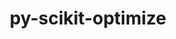 ---
title: "py-scikit-optimize"
layout: cache
category: package
meta: {"versions": ["0.5.2"], "compilers": ["gcc@7.3.0"]}
spec_files: 
 - spec-0.json
 - spec-1.json
 - spec-2.json
 - spec-3.json
 - spec-4.json
 - spec-5.json
 - spec-6.json
 - spec-7.json
spec_names:
 - 'py-scikit-optimize@0.5.2%gcc@7.3.0+plots arch=linux-centos7-ppc64le ^bzip2@1.0.8%gcc@7.3.0+shared arch=linux-centos7-ppc64le ^expat@2.2.9%gcc@7.3.0+libbsd arch=linux-centos7-ppc64le ^freetype@2.10.1%gcc@7.3.0 arch=linux-centos7-ppc64le ^gdbm@1.18.1%gcc@7.3.0 arch=linux-centos7-ppc64le ^gettext@0.20.1%gcc@7.3.0+bzip2+curses+git~libunistring+libxml2+tar+xz arch=linux-centos7-ppc64le ^libbsd@0.9.1%gcc@7.3.0 arch=linux-centos7-ppc64le ^libffi@3.2.1%gcc@7.3.0 arch=linux-centos7-ppc64le ^libiconv@1.16%gcc@7.3.0 arch=linux-centos7-ppc64le ^libjpeg-turbo@2.0.3%gcc@7.3.0 arch=linux-centos7-ppc64le ^libpng@1.6.37%gcc@7.3.0 arch=linux-centos7-ppc64le ^libxml2@2.9.9%gcc@7.3.0~python arch=linux-centos7-ppc64le ^ncurses@6.1%gcc@7.3.0~symlinks~termlib arch=linux-centos7-ppc64le ^openblas@0.3.7%gcc@7.3.0+avx2~avx512~ilp64+pic+shared~virtual_machine cpu_target=auto threads=openmp arch=linux-centos7-ppc64le ^openssl@1.1.1d%gcc@7.3.0+systemcerts arch=linux-centos7-ppc64le ^py-cycler@0.10.0%gcc@7.3.0 arch=linux-centos7-ppc64le ^py-joblib@0.14.0%gcc@7.3.0 arch=linux-centos7-ppc64le ^py-kiwisolver@1.1.0%gcc@7.3.0 arch=linux-centos7-ppc64le ^py-matplotlib@3.1.1%gcc@7.3.0~animation+image~latex~movies backend=agg arch=linux-centos7-ppc64le ^py-numpy@1.17.3%gcc@7.3.0+blas+lapack arch=linux-centos7-ppc64le ^py-pillow@6.2.0%gcc@7.3.0~freetype~jpeg2000~lcms~tiff arch=linux-centos7-ppc64le ^py-pyparsing@2.4.2%gcc@7.3.0 arch=linux-centos7-ppc64le ^py-python-dateutil@2.8.0%gcc@7.3.0 arch=linux-centos7-ppc64le ^py-scikit-learn@0.21.3%gcc@7.3.0+openmp arch=linux-centos7-ppc64le ^py-scipy@1.3.1%gcc@7.3.0 arch=linux-centos7-ppc64le ^py-setuptools@41.4.0%gcc@7.3.0 arch=linux-centos7-ppc64le ^py-six@1.12.0%gcc@7.3.0 arch=linux-centos7-ppc64le ^python@3.7.3%gcc@7.3.0+bz2+ctypes+dbm+lzma~nis~optimizations+pic+pyexpat+pythoncmd+readline+shared+sqlite3+ssl~tix~tkinter~ucs4~uuid+zlib arch=linux-centos7-ppc64le ^readline@8.0%gcc@7.3.0 arch=linux-centos7-ppc64le ^sqlite@3.30.1%gcc@7.3.0~column_metadata+fts~functions~rtree arch=linux-centos7-ppc64le ^tar@1.32%gcc@7.3.0 arch=linux-centos7-ppc64le ^xz@5.2.4%gcc@7.3.0 arch=linux-centos7-ppc64le ^zlib@1.2.11%gcc@7.3.0+optimize+pic+shared arch=linux-centos7-ppc64le'
 - 'py-scikit-optimize@0.5.2%gcc@7.3.0+plots arch=linux-rhel7-ppc64le ^bzip2@1.0.8%gcc@7.3.0+shared arch=linux-rhel7-ppc64le ^expat@2.2.9%gcc@7.3.0+libbsd arch=linux-rhel7-ppc64le ^freetype@2.10.1%gcc@7.3.0 arch=linux-rhel7-ppc64le ^gdbm@1.18.1%gcc@7.3.0 arch=linux-rhel7-ppc64le ^gettext@0.20.1%gcc@7.3.0+bzip2+curses+git~libunistring+libxml2+tar+xz arch=linux-rhel7-ppc64le ^libbsd@0.9.1%gcc@7.3.0 arch=linux-rhel7-ppc64le ^libffi@3.2.1%gcc@7.3.0 arch=linux-rhel7-ppc64le ^libiconv@1.16%gcc@7.3.0 arch=linux-rhel7-ppc64le ^libjpeg-turbo@2.0.3%gcc@7.3.0 arch=linux-rhel7-ppc64le ^libpng@1.6.37%gcc@7.3.0 arch=linux-rhel7-ppc64le ^libxml2@2.9.9%gcc@7.3.0~python arch=linux-rhel7-ppc64le ^ncurses@6.1%gcc@7.3.0~symlinks~termlib arch=linux-rhel7-ppc64le ^openblas@0.3.7%gcc@7.3.0+avx2~avx512~ilp64+pic+shared~virtual_machine cpu_target=auto threads=openmp arch=linux-rhel7-ppc64le ^openssl@1.1.1d%gcc@7.3.0+systemcerts arch=linux-rhel7-ppc64le ^py-cycler@0.10.0%gcc@7.3.0 arch=linux-rhel7-ppc64le ^py-joblib@0.14.0%gcc@7.3.0 arch=linux-rhel7-ppc64le ^py-kiwisolver@1.1.0%gcc@7.3.0 arch=linux-rhel7-ppc64le ^py-matplotlib@3.1.1%gcc@7.3.0~animation+image~latex~movies backend=agg arch=linux-rhel7-ppc64le ^py-numpy@1.17.3%gcc@7.3.0+blas+lapack arch=linux-rhel7-ppc64le ^py-pillow@6.2.0%gcc@7.3.0~freetype~jpeg2000~lcms~tiff arch=linux-rhel7-ppc64le ^py-pyparsing@2.4.2%gcc@7.3.0 arch=linux-rhel7-ppc64le ^py-python-dateutil@2.8.0%gcc@7.3.0 arch=linux-rhel7-ppc64le ^py-scikit-learn@0.21.3%gcc@7.3.0+openmp arch=linux-rhel7-ppc64le ^py-scipy@1.3.1%gcc@7.3.0 arch=linux-rhel7-ppc64le ^py-setuptools@41.4.0%gcc@7.3.0 arch=linux-rhel7-ppc64le ^py-six@1.12.0%gcc@7.3.0 arch=linux-rhel7-ppc64le ^python@3.7.3%gcc@7.3.0+bz2+ctypes+dbm+lzma~nis~optimizations+pic+pyexpat+pythoncmd+readline+shared+sqlite3+ssl~tix~tkinter~ucs4~uuid+zlib arch=linux-rhel7-ppc64le ^readline@8.0%gcc@7.3.0 arch=linux-rhel7-ppc64le ^sqlite@3.30.1%gcc@7.3.0~column_metadata+fts~functions~rtree arch=linux-rhel7-ppc64le ^tar@1.32%gcc@7.3.0 arch=linux-rhel7-ppc64le ^xz@5.2.4%gcc@7.3.0 arch=linux-rhel7-ppc64le ^zlib@1.2.11%gcc@7.3.0+optimize+pic+shared arch=linux-rhel7-ppc64le'
 - 'py-scikit-optimize@0.5.2%gcc@7.3.0+plots arch=linux-ubuntu18.04-x86_64 ^bzip2@1.0.8%gcc@7.3.0+shared arch=linux-ubuntu18.04-x86_64 ^expat@2.2.9%gcc@7.3.0+libbsd arch=linux-ubuntu18.04-x86_64 ^freetype@2.10.1%gcc@7.3.0 arch=linux-ubuntu18.04-x86_64 ^gdbm@1.18.1%gcc@7.3.0 arch=linux-ubuntu18.04-x86_64 ^gettext@0.20.1%gcc@7.3.0+bzip2+curses+git~libunistring+libxml2+tar+xz arch=linux-ubuntu18.04-x86_64 ^libbsd@0.9.1%gcc@7.3.0 arch=linux-ubuntu18.04-x86_64 ^libffi@3.2.1%gcc@7.3.0 arch=linux-ubuntu18.04-x86_64 ^libiconv@1.16%gcc@7.3.0 arch=linux-ubuntu18.04-x86_64 ^libjpeg-turbo@2.0.3%gcc@7.3.0 arch=linux-ubuntu18.04-x86_64 ^libpng@1.6.37%gcc@7.3.0 arch=linux-ubuntu18.04-x86_64 ^libxml2@2.9.9%gcc@7.3.0~python arch=linux-ubuntu18.04-x86_64 ^ncurses@6.1%gcc@7.3.0~symlinks~termlib arch=linux-ubuntu18.04-x86_64 ^openblas@0.3.7%gcc@7.3.0+avx2~avx512~ilp64+pic+shared~virtual_machine cpu_target=auto threads=openmp arch=linux-ubuntu18.04-x86_64 ^openssl@1.1.1d%gcc@7.3.0+systemcerts arch=linux-ubuntu18.04-x86_64 ^py-cycler@0.10.0%gcc@7.3.0 arch=linux-ubuntu18.04-x86_64 ^py-joblib@0.14.0%gcc@7.3.0 arch=linux-ubuntu18.04-x86_64 ^py-kiwisolver@1.1.0%gcc@7.3.0 arch=linux-ubuntu18.04-x86_64 ^py-matplotlib@3.1.1%gcc@7.3.0~animation+image~latex~movies backend=agg arch=linux-ubuntu18.04-x86_64 ^py-numpy@1.17.3%gcc@7.3.0+blas+lapack arch=linux-ubuntu18.04-x86_64 ^py-pillow@6.2.0%gcc@7.3.0~freetype~jpeg2000~lcms~tiff arch=linux-ubuntu18.04-x86_64 ^py-pyparsing@2.4.2%gcc@7.3.0 arch=linux-ubuntu18.04-x86_64 ^py-python-dateutil@2.8.0%gcc@7.3.0 arch=linux-ubuntu18.04-x86_64 ^py-scikit-learn@0.21.3%gcc@7.3.0+openmp arch=linux-ubuntu18.04-x86_64 ^py-scipy@1.3.1%gcc@7.3.0 arch=linux-ubuntu18.04-x86_64 ^py-setuptools@41.4.0%gcc@7.3.0 arch=linux-ubuntu18.04-x86_64 ^py-six@1.12.0%gcc@7.3.0 arch=linux-ubuntu18.04-x86_64 ^python@3.7.3%gcc@7.3.0+bz2+ctypes+dbm+lzma~nis~optimizations+pic+pyexpat+pythoncmd+readline+shared+sqlite3+ssl~tix~tkinter~ucs4~uuid+zlib arch=linux-ubuntu18.04-x86_64 ^readline@8.0%gcc@7.3.0 arch=linux-ubuntu18.04-x86_64 ^sqlite@3.30.1%gcc@7.3.0~column_metadata+fts~functions~rtree arch=linux-ubuntu18.04-x86_64 ^tar@1.32%gcc@7.3.0 arch=linux-ubuntu18.04-x86_64 ^xz@5.2.4%gcc@7.3.0 arch=linux-ubuntu18.04-x86_64 ^zlib@1.2.11%gcc@7.3.0+optimize+pic+shared arch=linux-ubuntu18.04-x86_64'
 - 'py-scikit-optimize@0.5.2%gcc@7.3.0+plots arch=linux-rhel8-x86_64 ^bzip2@1.0.8%gcc@7.3.0+shared arch=linux-rhel8-x86_64 ^expat@2.2.9%gcc@7.3.0+libbsd arch=linux-rhel8-x86_64 ^freetype@2.10.1%gcc@7.3.0 arch=linux-rhel8-x86_64 ^gdbm@1.18.1%gcc@7.3.0 arch=linux-rhel8-x86_64 ^gettext@0.20.1%gcc@7.3.0+bzip2+curses+git~libunistring+libxml2+tar+xz arch=linux-rhel8-x86_64 ^libbsd@0.9.1%gcc@7.3.0 arch=linux-rhel8-x86_64 ^libffi@3.2.1%gcc@7.3.0 arch=linux-rhel8-x86_64 ^libiconv@1.16%gcc@7.3.0 arch=linux-rhel8-x86_64 ^libjpeg-turbo@2.0.3%gcc@7.3.0 arch=linux-rhel8-x86_64 ^libpng@1.6.37%gcc@7.3.0 arch=linux-rhel8-x86_64 ^libxml2@2.9.9%gcc@7.3.0~python arch=linux-rhel8-x86_64 ^ncurses@6.1%gcc@7.3.0~symlinks~termlib arch=linux-rhel8-x86_64 ^openblas@0.3.7%gcc@7.3.0+avx2~avx512~ilp64+pic+shared~virtual_machine cpu_target=auto threads=openmp arch=linux-rhel8-x86_64 ^openssl@1.1.1d%gcc@7.3.0+systemcerts arch=linux-rhel8-x86_64 ^py-cycler@0.10.0%gcc@7.3.0 arch=linux-rhel8-x86_64 ^py-joblib@0.14.0%gcc@7.3.0 arch=linux-rhel8-x86_64 ^py-kiwisolver@1.1.0%gcc@7.3.0 arch=linux-rhel8-x86_64 ^py-matplotlib@3.1.1%gcc@7.3.0~animation+image~latex~movies backend=agg arch=linux-rhel8-x86_64 ^py-numpy@1.17.3%gcc@7.3.0+blas+lapack arch=linux-rhel8-x86_64 ^py-pillow@6.2.0%gcc@7.3.0~freetype~jpeg2000~lcms~tiff arch=linux-rhel8-x86_64 ^py-pyparsing@2.4.2%gcc@7.3.0 arch=linux-rhel8-x86_64 ^py-python-dateutil@2.8.0%gcc@7.3.0 arch=linux-rhel8-x86_64 ^py-scikit-learn@0.21.3%gcc@7.3.0+openmp arch=linux-rhel8-x86_64 ^py-scipy@1.3.1%gcc@7.3.0 arch=linux-rhel8-x86_64 ^py-setuptools@41.4.0%gcc@7.3.0 arch=linux-rhel8-x86_64 ^py-six@1.12.0%gcc@7.3.0 arch=linux-rhel8-x86_64 ^python@3.7.3%gcc@7.3.0+bz2+ctypes+dbm+lzma~nis~optimizations+pic+pyexpat+pythoncmd+readline+shared+sqlite3+ssl~tix~tkinter~ucs4~uuid+zlib arch=linux-rhel8-x86_64 ^readline@8.0%gcc@7.3.0 arch=linux-rhel8-x86_64 ^sqlite@3.30.1%gcc@7.3.0~column_metadata+fts~functions~rtree arch=linux-rhel8-x86_64 ^tar@1.32%gcc@7.3.0 arch=linux-rhel8-x86_64 ^xz@5.2.4%gcc@7.3.0 arch=linux-rhel8-x86_64 ^zlib@1.2.11%gcc@7.3.0+optimize+pic+shared arch=linux-rhel8-x86_64'
 - 'py-scikit-optimize@0.5.2%gcc@7.3.0+plots arch=linux-ubuntu18.04-ppc64le ^bzip2@1.0.8%gcc@7.3.0+shared arch=linux-ubuntu18.04-ppc64le ^expat@2.2.9%gcc@7.3.0+libbsd arch=linux-ubuntu18.04-ppc64le ^freetype@2.10.1%gcc@7.3.0 arch=linux-ubuntu18.04-ppc64le ^gdbm@1.18.1%gcc@7.3.0 arch=linux-ubuntu18.04-ppc64le ^gettext@0.20.1%gcc@7.3.0+bzip2+curses+git~libunistring+libxml2+tar+xz arch=linux-ubuntu18.04-ppc64le ^libbsd@0.9.1%gcc@7.3.0 arch=linux-ubuntu18.04-ppc64le ^libffi@3.2.1%gcc@7.3.0 arch=linux-ubuntu18.04-ppc64le ^libiconv@1.16%gcc@7.3.0 arch=linux-ubuntu18.04-ppc64le ^libjpeg-turbo@2.0.3%gcc@7.3.0 arch=linux-ubuntu18.04-ppc64le ^libpng@1.6.37%gcc@7.3.0 arch=linux-ubuntu18.04-ppc64le ^libxml2@2.9.9%gcc@7.3.0~python arch=linux-ubuntu18.04-ppc64le ^ncurses@6.1%gcc@7.3.0~symlinks~termlib arch=linux-ubuntu18.04-ppc64le ^openblas@0.3.7%gcc@7.3.0+avx2~avx512~ilp64+pic+shared~virtual_machine cpu_target=auto threads=openmp arch=linux-ubuntu18.04-ppc64le ^openssl@1.1.1d%gcc@7.3.0+systemcerts arch=linux-ubuntu18.04-ppc64le ^py-cycler@0.10.0%gcc@7.3.0 arch=linux-ubuntu18.04-ppc64le ^py-joblib@0.14.0%gcc@7.3.0 arch=linux-ubuntu18.04-ppc64le ^py-kiwisolver@1.1.0%gcc@7.3.0 arch=linux-ubuntu18.04-ppc64le ^py-matplotlib@3.1.1%gcc@7.3.0~animation+image~latex~movies backend=agg arch=linux-ubuntu18.04-ppc64le ^py-numpy@1.17.3%gcc@7.3.0+blas+lapack arch=linux-ubuntu18.04-ppc64le ^py-pillow@6.2.0%gcc@7.3.0~freetype~jpeg2000~lcms~tiff arch=linux-ubuntu18.04-ppc64le ^py-pyparsing@2.4.2%gcc@7.3.0 arch=linux-ubuntu18.04-ppc64le ^py-python-dateutil@2.8.0%gcc@7.3.0 arch=linux-ubuntu18.04-ppc64le ^py-scikit-learn@0.21.3%gcc@7.3.0+openmp arch=linux-ubuntu18.04-ppc64le ^py-scipy@1.3.1%gcc@7.3.0 arch=linux-ubuntu18.04-ppc64le ^py-setuptools@41.4.0%gcc@7.3.0 arch=linux-ubuntu18.04-ppc64le ^py-six@1.12.0%gcc@7.3.0 arch=linux-ubuntu18.04-ppc64le ^python@3.7.3%gcc@7.3.0+bz2+ctypes+dbm+lzma~nis~optimizations+pic+pyexpat+pythoncmd+readline+shared+sqlite3+ssl~tix~tkinter~ucs4~uuid+zlib arch=linux-ubuntu18.04-ppc64le ^readline@8.0%gcc@7.3.0 arch=linux-ubuntu18.04-ppc64le ^sqlite@3.30.1%gcc@7.3.0~column_metadata+fts~functions~rtree arch=linux-ubuntu18.04-ppc64le ^tar@1.32%gcc@7.3.0 arch=linux-ubuntu18.04-ppc64le ^xz@5.2.4%gcc@7.3.0 arch=linux-ubuntu18.04-ppc64le ^zlib@1.2.11%gcc@7.3.0+optimize+pic+shared arch=linux-ubuntu18.04-ppc64le'
 - 'py-scikit-optimize@0.5.2%gcc@7.3.0+plots arch=linux-centos7-x86_64 ^bzip2@1.0.8%gcc@7.3.0+shared arch=linux-centos7-x86_64 ^expat@2.2.9%gcc@7.3.0+libbsd arch=linux-centos7-x86_64 ^freetype@2.10.1%gcc@7.3.0 arch=linux-centos7-x86_64 ^gdbm@1.18.1%gcc@7.3.0 arch=linux-centos7-x86_64 ^gettext@0.20.1%gcc@7.3.0+bzip2+curses+git~libunistring+libxml2+tar+xz arch=linux-centos7-x86_64 ^libbsd@0.9.1%gcc@7.3.0 arch=linux-centos7-x86_64 ^libffi@3.2.1%gcc@7.3.0 arch=linux-centos7-x86_64 ^libiconv@1.16%gcc@7.3.0 arch=linux-centos7-x86_64 ^libjpeg-turbo@2.0.3%gcc@7.3.0 arch=linux-centos7-x86_64 ^libpng@1.6.37%gcc@7.3.0 arch=linux-centos7-x86_64 ^libxml2@2.9.9%gcc@7.3.0~python arch=linux-centos7-x86_64 ^ncurses@6.1%gcc@7.3.0~symlinks~termlib arch=linux-centos7-x86_64 ^openblas@0.3.7%gcc@7.3.0+avx2~avx512~ilp64+pic+shared~virtual_machine cpu_target=auto threads=openmp arch=linux-centos7-x86_64 ^openssl@1.1.1d%gcc@7.3.0+systemcerts arch=linux-centos7-x86_64 ^py-cycler@0.10.0%gcc@7.3.0 arch=linux-centos7-x86_64 ^py-joblib@0.14.0%gcc@7.3.0 arch=linux-centos7-x86_64 ^py-kiwisolver@1.1.0%gcc@7.3.0 arch=linux-centos7-x86_64 ^py-matplotlib@3.1.1%gcc@7.3.0~animation+image~latex~movies backend=agg arch=linux-centos7-x86_64 ^py-numpy@1.17.3%gcc@7.3.0+blas+lapack arch=linux-centos7-x86_64 ^py-pillow@6.2.0%gcc@7.3.0~freetype~jpeg2000~lcms~tiff arch=linux-centos7-x86_64 ^py-pyparsing@2.4.2%gcc@7.3.0 arch=linux-centos7-x86_64 ^py-python-dateutil@2.8.0%gcc@7.3.0 arch=linux-centos7-x86_64 ^py-scikit-learn@0.21.3%gcc@7.3.0+openmp arch=linux-centos7-x86_64 ^py-scipy@1.3.1%gcc@7.3.0 arch=linux-centos7-x86_64 ^py-setuptools@41.4.0%gcc@7.3.0 arch=linux-centos7-x86_64 ^py-six@1.12.0%gcc@7.3.0 arch=linux-centos7-x86_64 ^python@3.7.3%gcc@7.3.0+bz2+ctypes+dbm+lzma~nis~optimizations+pic+pyexpat+pythoncmd+readline+shared+sqlite3+ssl~tix~tkinter~ucs4~uuid+zlib arch=linux-centos7-x86_64 ^readline@8.0%gcc@7.3.0 arch=linux-centos7-x86_64 ^sqlite@3.30.1%gcc@7.3.0~column_metadata+fts~functions~rtree arch=linux-centos7-x86_64 ^tar@1.32%gcc@7.3.0 arch=linux-centos7-x86_64 ^xz@5.2.4%gcc@7.3.0 arch=linux-centos7-x86_64 ^zlib@1.2.11%gcc@7.3.0+optimize+pic+shared arch=linux-centos7-x86_64'
 - 'py-scikit-optimize@0.5.2%gcc@7.3.0+plots arch=linux-centos8-x86_64 ^bzip2@1.0.8%gcc@7.3.0+shared arch=linux-centos8-x86_64 ^expat@2.2.9%gcc@7.3.0+libbsd arch=linux-centos8-x86_64 ^freetype@2.10.1%gcc@7.3.0 arch=linux-centos8-x86_64 ^gdbm@1.18.1%gcc@7.3.0 arch=linux-centos8-x86_64 ^gettext@0.20.1%gcc@7.3.0+bzip2+curses+git~libunistring+libxml2+tar+xz arch=linux-centos8-x86_64 ^libbsd@0.9.1%gcc@7.3.0 arch=linux-centos8-x86_64 ^libffi@3.2.1%gcc@7.3.0 arch=linux-centos8-x86_64 ^libiconv@1.16%gcc@7.3.0 arch=linux-centos8-x86_64 ^libjpeg-turbo@2.0.3%gcc@7.3.0 arch=linux-centos8-x86_64 ^libpng@1.6.37%gcc@7.3.0 arch=linux-centos8-x86_64 ^libxml2@2.9.9%gcc@7.3.0~python arch=linux-centos8-x86_64 ^ncurses@6.1%gcc@7.3.0~symlinks~termlib arch=linux-centos8-x86_64 ^openblas@0.3.7%gcc@7.3.0+avx2~avx512~ilp64+pic+shared~virtual_machine cpu_target=auto threads=openmp arch=linux-centos8-x86_64 ^openssl@1.1.1d%gcc@7.3.0+systemcerts arch=linux-centos8-x86_64 ^py-cycler@0.10.0%gcc@7.3.0 arch=linux-centos8-x86_64 ^py-joblib@0.14.0%gcc@7.3.0 arch=linux-centos8-x86_64 ^py-kiwisolver@1.1.0%gcc@7.3.0 arch=linux-centos8-x86_64 ^py-matplotlib@3.1.1%gcc@7.3.0~animation+image~latex~movies backend=agg arch=linux-centos8-x86_64 ^py-numpy@1.17.3%gcc@7.3.0+blas+lapack arch=linux-centos8-x86_64 ^py-pillow@6.2.0%gcc@7.3.0~freetype~jpeg2000~lcms~tiff arch=linux-centos8-x86_64 ^py-pyparsing@2.4.2%gcc@7.3.0 arch=linux-centos8-x86_64 ^py-python-dateutil@2.8.0%gcc@7.3.0 arch=linux-centos8-x86_64 ^py-scikit-learn@0.21.3%gcc@7.3.0+openmp arch=linux-centos8-x86_64 ^py-scipy@1.3.1%gcc@7.3.0 arch=linux-centos8-x86_64 ^py-setuptools@41.4.0%gcc@7.3.0 arch=linux-centos8-x86_64 ^py-six@1.12.0%gcc@7.3.0 arch=linux-centos8-x86_64 ^python@3.7.3%gcc@7.3.0+bz2+ctypes+dbm+lzma~nis~optimizations+pic+pyexpat+pythoncmd+readline+shared+sqlite3+ssl~tix~tkinter~ucs4~uuid+zlib arch=linux-centos8-x86_64 ^readline@8.0%gcc@7.3.0 arch=linux-centos8-x86_64 ^sqlite@3.30.1%gcc@7.3.0~column_metadata+fts~functions~rtree arch=linux-centos8-x86_64 ^tar@1.32%gcc@7.3.0 arch=linux-centos8-x86_64 ^xz@5.2.4%gcc@7.3.0 arch=linux-centos8-x86_64 ^zlib@1.2.11%gcc@7.3.0+optimize+pic+shared arch=linux-centos8-x86_64'
 - 'py-scikit-optimize@0.5.2%gcc@7.3.0+plots arch=linux-rhel7-x86_64 ^bzip2@1.0.8%gcc@7.3.0+shared arch=linux-rhel7-x86_64 ^expat@2.2.9%gcc@7.3.0+libbsd arch=linux-rhel7-x86_64 ^freetype@2.10.1%gcc@7.3.0 arch=linux-rhel7-x86_64 ^gdbm@1.18.1%gcc@7.3.0 arch=linux-rhel7-x86_64 ^gettext@0.20.1%gcc@7.3.0+bzip2+curses+git~libunistring+libxml2+tar+xz arch=linux-rhel7-x86_64 ^libbsd@0.9.1%gcc@7.3.0 arch=linux-rhel7-x86_64 ^libffi@3.2.1%gcc@7.3.0 arch=linux-rhel7-x86_64 ^libiconv@1.16%gcc@7.3.0 arch=linux-rhel7-x86_64 ^libjpeg-turbo@2.0.3%gcc@7.3.0 arch=linux-rhel7-x86_64 ^libpng@1.6.37%gcc@7.3.0 arch=linux-rhel7-x86_64 ^libxml2@2.9.9%gcc@7.3.0~python arch=linux-rhel7-x86_64 ^ncurses@6.1%gcc@7.3.0~symlinks~termlib arch=linux-rhel7-x86_64 ^openblas@0.3.7%gcc@7.3.0+avx2~avx512~ilp64+pic+shared~virtual_machine cpu_target=auto threads=openmp arch=linux-rhel7-x86_64 ^openssl@1.1.1d%gcc@7.3.0+systemcerts arch=linux-rhel7-x86_64 ^py-cycler@0.10.0%gcc@7.3.0 arch=linux-rhel7-x86_64 ^py-joblib@0.14.0%gcc@7.3.0 arch=linux-rhel7-x86_64 ^py-kiwisolver@1.1.0%gcc@7.3.0 arch=linux-rhel7-x86_64 ^py-matplotlib@3.1.1%gcc@7.3.0~animation+image~latex~movies backend=agg arch=linux-rhel7-x86_64 ^py-numpy@1.17.3%gcc@7.3.0+blas+lapack arch=linux-rhel7-x86_64 ^py-pillow@6.2.0%gcc@7.3.0~freetype~jpeg2000~lcms~tiff arch=linux-rhel7-x86_64 ^py-pyparsing@2.4.2%gcc@7.3.0 arch=linux-rhel7-x86_64 ^py-python-dateutil@2.8.0%gcc@7.3.0 arch=linux-rhel7-x86_64 ^py-scikit-learn@0.21.3%gcc@7.3.0+openmp arch=linux-rhel7-x86_64 ^py-scipy@1.3.1%gcc@7.3.0 arch=linux-rhel7-x86_64 ^py-setuptools@41.4.0%gcc@7.3.0 arch=linux-rhel7-x86_64 ^py-six@1.12.0%gcc@7.3.0 arch=linux-rhel7-x86_64 ^python@3.7.3%gcc@7.3.0+bz2+ctypes+dbm+lzma~nis~optimizations+pic+pyexpat+pythoncmd+readline+shared+sqlite3+ssl~tix~tkinter~ucs4~uuid+zlib arch=linux-rhel7-x86_64 ^readline@8.0%gcc@7.3.0 arch=linux-rhel7-x86_64 ^sqlite@3.30.1%gcc@7.3.0~column_metadata+fts~functions~rtree arch=linux-rhel7-x86_64 ^tar@1.32%gcc@7.3.0 arch=linux-rhel7-x86_64 ^xz@5.2.4%gcc@7.3.0 arch=linux-rhel7-x86_64 ^zlib@1.2.11%gcc@7.3.0+optimize+pic+shared arch=linux-rhel7-x86_64'
---